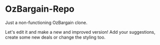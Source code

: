 # OzBargain-Repo
Just a non-functioning OzBargain clone.

Let's edit it and make a new and improved version! Add your suggestions, create some new deals or change the styling too.
